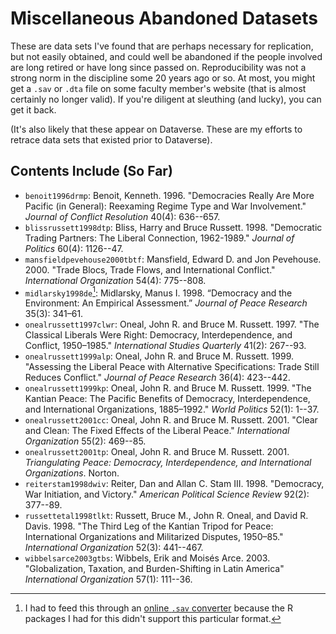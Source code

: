 # Miscellaneous Abandoned Datasets

These are data sets I've found that are perhaps necessary for replication, but not easily obtained, and could well be abandoned if the people involved are long retired or have long since passed on. Reproducibility was not a strong norm in the discipline some 20 years ago or so. At most, you might get a `.sav` or `.dta` file on some faculty member's website (that is almost certainly no longer valid). If you're diligent at sleuthing (and lucky), you can get it back.

(It's also likely that these appear on Dataverse. These are my efforts to retrace data sets that existed prior to Dataverse).

## Contents Include (So Far)

- `benoit1996drmp`: Benoit, Kenneth. 1996. "Democracies Really Are More Pacific (in General): Reexaming Regime Type and War Involvement." *Journal of Conflict Resolution* 40(4): 636--657.
- `blissrussett1998dtp`: Bliss, Harry and Bruce Russett. 1998. "Democratic Trading Partners: The Liberal Connection, 1962-1989." *Journal of Politics* 60(4): 1126--47.
- `mansfieldpevehouse2000tbtf`: Mansfield, Edward D. and Jon Pevehouse. 2000. "Trade Blocs, Trade Flows, and International Conflict." *International Organization* 54(4): 775--808.
- `midlarsky1998de`[^convert]: Midlarsky, Manus I. 1998. “Democracy and the Environment: An Empirical Assessment.” *Journal of Peace Research* 35(3): 341–61.
- `onealrussett1997clwr`: Oneal, John R. and Bruce M. Russett. 1997. "The Classical Liberals Were Right: Democracy, Interdependence, and Conflict, 1950–1985." *International Studies Quarterly* 41(2): 267--93.
- `onealrussett1999alp`: Oneal, John R. and Bruce M. Russett. 1999. "Assessing the Liberal Peace with Alternative Specifications: Trade Still Reduces Conflict." *Journal of Peace Research* 36(4): 423--442.
- `onealrussett1999kp`: Oneal, John R. and Bruce M. Russett. 1999. "The Kantian Peace: The Pacific Benefits of Democracy, Interdependence, and International Organizations, 1885–1992." *World Politics* 52(1): 1--37.
- `onealrussett2001cc`: Oneal, John R. and Bruce M. Russett. 2001. "Clear and Clean: The Fixed Effects of the Liberal Peace." *International Organization* 55(2): 469--85.
- `onealrussett2001tp`: Oneal, John R. and Bruce M. Russett. 2001. *Triangulating Peace: Democracy, Interdependence, and International Organizations*. Norton.
- `reiterstam1998dwiv`: Reiter, Dan and Allan C. Stam III. 1998. "Democracy, War Initiation, and Victory." *American Political Science Review* 92(2): 377--89.
- `russettetal1998tlkt`: Russett, Bruce M., John R. Oneal, and David R. Davis. 1998. "The Third Leg of the Kantian Tripod for Peace: International Organizations and Militarized Disputes, 1950–85." *International Organization* 52(3): 441--467.
- `wibbelsarce2003gtbs`: Wibbels, Erik and Moisés Arce. 2003. "Globalization, Taxation, and Burden-Shifting in Latin America" *International Organization* 57(1): 111--36.

[^convert]: I had to feed this through an [online `.sav` converter](https://secure.ncounter.de/spssconverter) because the R packages I had for this didn't support this particular format.
